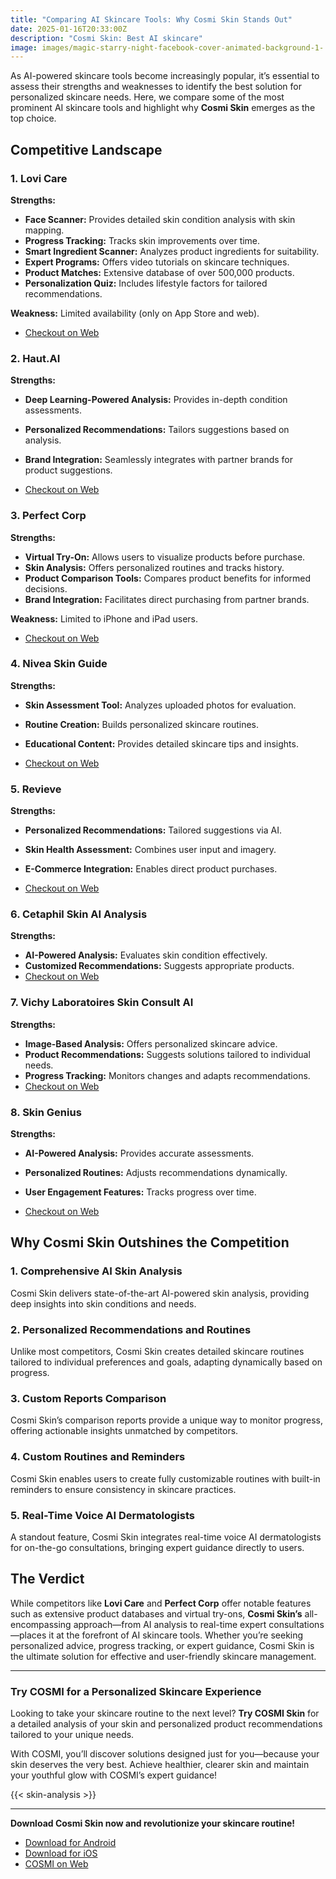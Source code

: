 ```yaml
---
title: "Comparing AI Skincare Tools: Why Cosmi Skin Stands Out"
date: 2025-01-16T20:33:00Z
description: "Cosmi Skin: Best AI skincare"
image: images/magic-starry-night-facebook-cover-animated-background-1-.jpg
---
```




As AI-powered skincare tools become increasingly popular, it’s essential to assess their strengths and weaknesses to identify the best solution for personalized skincare needs. Here, we compare some of the most prominent AI skincare tools and highlight why **Cosmi Skin** emerges as the top choice.

## Competitive Landscape

### 1. **Lovi Care**

**Strengths:**

* **Face Scanner:** Provides detailed skin condition analysis with skin mapping.
* **Progress Tracking:** Tracks skin improvements over time.
* **Smart Ingredient Scanner:** Analyzes product ingredients for suitability.
* **Expert Programs:** Offers video tutorials on skincare techniques.
* **Product Matches:** Extensive database of over 500,000 products.
* **Personalization Quiz:** Includes lifestyle factors for tailored recommendations.

**Weakness:** Limited availability (only on App Store and web).
* [Checkout on Web](https://lovi.care/ )

### 2. **Haut.AI**

**Strengths:**

* **Deep Learning-Powered Analysis:** Provides in-depth condition assessments.
* **Personalized Recommendations:** Tailors suggestions based on analysis.
* **Brand Integration:** Seamlessly integrates with partner brands for product suggestions.

* [Checkout on Web](https://haut.ai )
### 3. **Perfect Corp**

**Strengths:**

* **Virtual Try-On:** Allows users to visualize products before purchase.
* **Skin Analysis:** Offers personalized routines and tracks history.
* **Product Comparison Tools:** Compares product benefits for informed decisions.
* **Brand Integration:** Facilitates direct purchasing from partner brands.

**Weakness:** Limited to iPhone and iPad users.
* [Checkout on Web](https://www.perfectcorp.com )

### 4. **Nivea Skin Guide**

**Strengths:**

* **Skin Assessment Tool:** Analyzes uploaded photos for evaluation.
* **Routine Creation:** Builds personalized skincare routines.
* **Educational Content:** Provides detailed skincare tips and insights.

* [Checkout on Web](https://www.nivea.com.au/advice/skinguide)

### 5. **Revieve**

**Strengths:**

* **Personalized Recommendations:** Tailored suggestions via AI.
* **Skin Health Assessment:** Combines user input and imagery.
* **E-Commerce Integration:** Enables direct product purchases.

* [Checkout on Web](https://reviveskincare.com/)

### 6. **Cetaphil Skin AI Analysis**

**Strengths:**

* **AI-Powered Analysis:** Evaluates skin condition effectively.
* **Customized Recommendations:** Suggests appropriate products.
* [Checkout on Web](https://www.cetaphil.com/us/skin-analysis.html)

### 7. **Vichy Laboratoires Skin Consult AI**

**Strengths:**

* **Image-Based Analysis:** Offers personalized skincare advice.
* **Product Recommendations:** Suggests solutions tailored to individual needs.
* **Progress Tracking:** Monitors changes and adapts recommendations.
* [Checkout on Web](https://www.vichyusa.com/skin-care-analysis-ai.html)


### 8. **Skin Genius**

**Strengths:**

* **AI-Powered Analysis:** Provides accurate assessments.
* **Personalized Routines:** Adjusts recommendations dynamically.
* **User Engagement Features:** Tracks progress over time.

* [Checkout on Web](https://www.lorealparisusa.com/skin-genius-landing-page)

## Why Cosmi Skin Outshines the Competition

### 1. **Comprehensive AI Skin Analysis**

Cosmi Skin delivers state-of-the-art AI-powered skin analysis, providing deep insights into skin conditions and needs.

### 2. **Personalized Recommendations and Routines**

Unlike most competitors, Cosmi Skin creates detailed skincare routines tailored to individual preferences and goals, adapting dynamically based on progress.

### 3. **Custom Reports Comparison**

Cosmi Skin’s comparison reports provide a unique way to monitor progress, offering actionable insights unmatched by competitors.

### 4. **Custom Routines and Reminders**

Cosmi Skin enables users to create fully customizable routines with built-in reminders to ensure consistency in skincare practices.

### 5. **Real-Time Voice AI Dermatologists**

A standout feature, Cosmi Skin integrates real-time voice AI dermatologists for on-the-go consultations, bringing expert guidance directly to users.

## The Verdict

While competitors like **Lovi Care** and **Perfect Corp** offer notable features such as extensive product databases and virtual try-ons, **Cosmi Skin’s** all-encompassing approach—from AI analysis to real-time expert consultations—places it at the forefront of AI skincare tools. Whether you’re seeking personalized advice, progress tracking, or expert guidance, Cosmi Skin is the ultimate solution for effective and user-friendly skincare management.


- - -

### Try COSMI for a Personalized Skincare Experience

Looking to take your skincare routine to the next level? **Try COSMI Skin** for a detailed analysis of your skin and personalized product recommendations tailored to your unique needs.  

With COSMI, you’ll discover solutions designed just for you—because your skin deserves the very best. Achieve healthier, clearer skin and maintain your youthful glow with COSMI’s expert guidance!  

{{< skin-analysis >}}

- - -

**Download Cosmi Skin now and revolutionize your skincare routine!**  

* [Download for Android](https://play.google.com/store/apps/details?id=com.taic.cosmi&hl=en)  
* [Download for iOS](https://apps.apple.com/us/app/cosmi-become-attractive/id6737167960)  
* [COSMI on Web](https://www.cosmi.skin/)
